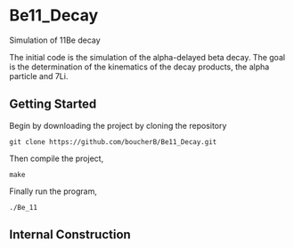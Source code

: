 # Be11_Decay
Simulation of 11Be decay

The initial code is the simulation of the alpha-delayed beta decay.
The goal is the determination of the kinematics of the decay products, the alpha particle and 7Li.

## Getting Started
Begin by downloading the project by cloning the repository

```
git clone https://github.com/boucherB/Be11_Decay.git
```
Then compile the project,
```
make
```
Finally run the program,
```
./Be_11
```

## Internal Construction
